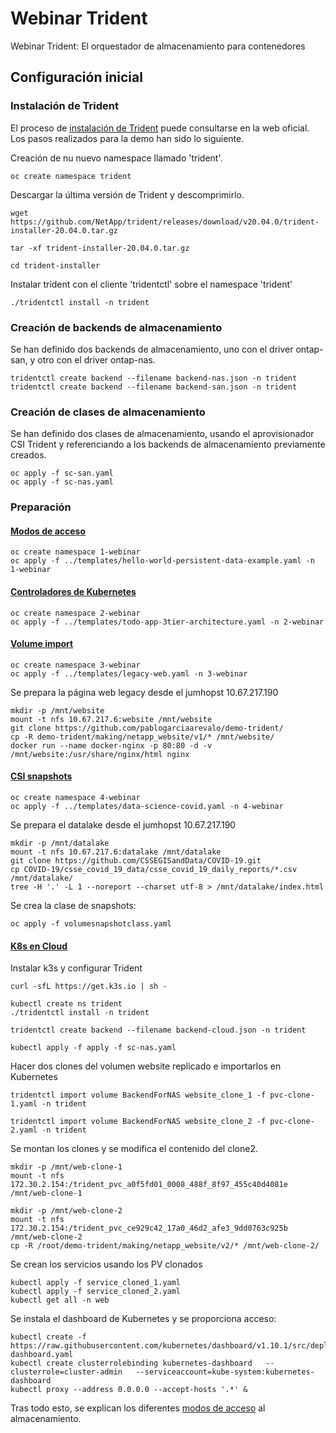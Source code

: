 # Webinar Trident
Webinar Trident: El orquestador de almacenamiento para contenedores

## Configuración inicial

### Instalación de Trident

El proceso de [instalación de Trident](https://netapp-trident.readthedocs.io/en/stable-v20.04/kubernetes/tridentctl-install.html#install-trident) puede consultarse en la web oficial. Los pasos realizados para la demo han sido lo siguiente.

Creación de nu nuevo namespace llamado 'trident'.

```shell
oc create namespace trident
```

Descargar la última versión de Trident y descomprimirlo.

```shell
wget https://github.com/NetApp/trident/releases/download/v20.04.0/trident-installer-20.04.0.tar.gz

tar -xf trident-installer-20.04.0.tar.gz

cd trident-installer
```

Instalar trident con el cliente 'tridentctl' sobre el namespace 'trident'

```shell
./tridentctl install -n trident
```

### Creación de backends de almacenamiento

Se han definido dos backends de almacenamiento, uno con el driver ontap-san, y otro con el driver ontap-nas.

```shell
tridentctl create backend --filename backend-nas.json -n trident
tridentctl create backend --filename backend-san.json -n trident
```

### Creación de clases de almacenamiento

Se han definido dos clases de almacenamiento, usando el aprovisionador CSI Trident y referenciando a los backends de almacenamiento previamente creados.

```shell
oc apply -f sc-san.yaml
oc apply -f sc-nas.yaml
```

### Preparación

#### [Modos de acceso](../2_access_mode/access_mode.md)

```shell
oc create namespace 1-webinar
oc apply -f ../templates/hello-world-persistent-data-example.yaml -n 1-webinar
```

#### [Controladores de Kubernetes](../3_k8s_controllers/k8s_controllers.md)

```shell
oc create namespace 2-webinar
oc apply -f ../templates/todo-app-3tier-architecture.yaml -n 2-webinar
```

#### [Volume import](../4_volume_import/volume_import.md)

```shell
oc create namespace 3-webinar
oc apply -f ../templates/legacy-web.yaml -n 3-webinar
```

Se prepara la página web legacy desde el jumhopst 10.67.217.190

```shell
mkdir -p /mnt/website
mount -t nfs 10.67.217.6:website /mnt/website
git clone https://github.com/pablogarciaarevalo/demo-trident/
cp -R demo-trident/making/netapp_website/v1/* /mnt/website/
docker run --name docker-nginx -p 80:80 -d -v /mnt/website:/usr/share/nginx/html nginx
```

#### [CSI snapshots](../5_CSI_Snapshot/csi_snapshot.md)

```shell
oc create namespace 4-webinar
oc apply -f ../templates/data-science-covid.yaml -n 4-webinar
```

Se prepara el datalake desde el jumhopst 10.67.217.190
```shell
mkdir -p /mnt/datalake
mount -t nfs 10.67.217.6:datalake /mnt/datalake
git clone https://github.com/CSSEGISandData/COVID-19.git
cp COVID-19/csse_covid_19_data/csse_covid_19_daily_reports/*.csv /mnt/datalake/
tree -H '.' -L 1 --noreport --charset utf-8 > /mnt/datalake/index.html
```

Se crea la clase de snapshots:

```shell
oc apply -f volumesnapshotclass.yaml
```

#### [K8s en Cloud](../6_K8s_on_cloud/k8s_on_cloud.md)

Instalar k3s y configurar Trident

```shell
curl -sfL https://get.k3s.io | sh -

kubectl create ns trident
./tridentctl install -n trident

tridentctl create backend --filename backend-cloud.json -n trident

kubectl apply -f apply -f sc-nas.yaml
```

Hacer dos clones del volumen website replicado e importarlos en Kubernetes

```shell
tridentctl import volume BackendForNAS website_clone_1 -f pvc-clone-1.yaml -n trident

tridentctl import volume BackendForNAS website_clone_2 -f pvc-clone-2.yaml -n trident
```

Se montan los clones y se modifica el contenido del clone2.
```shell
mkdir -p /mnt/web-clone-1
mount -t nfs 172.30.2.154:/trident_pvc_a0f5fd01_0008_488f_8f97_455c40d4081e /mnt/web-clone-1

mkdir -p /mnt/web-clone-2
mount -t nfs 172.30.2.154:/trident_pvc_ce929c42_17a0_46d2_afe3_9dd0763c925b /mnt/web-clone-2
cp -R /root/demo-trident/making/netapp_website/v2/* /mnt/web-clone-2/
```

Se crean los servicios usando los PV clonados
```shell
kubectl apply -f service_cloned_1.yaml
kubectl apply -f service_cloned_2.yaml
kubectl get all -n web
```

Se instala el dashboard de Kubernetes y se proporciona acceso:

```shell
kubectl create -f https://raw.githubusercontent.com/kubernetes/dashboard/v1.10.1/src/deploy/alternative/kubernetes-dashboard.yaml
kubectl create clusterrolebinding kubernetes-dashboard   --clusterrole=cluster-admin   --serviceaccount=kube-system:kubernetes-dashboard
kubectl proxy --address 0.0.0.0 --accept-hosts '.*' &
```





Tras todo esto, se explican los diferentes [modos de acceso](../2_access_mode/access_mode.md) al almacenamiento.
